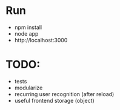# Run
* npm install
* node app
* http://localhost:3000

# TODO:
* tests
* modularize
* recurring user recognition (after reload)
* useful frontend storage (object)